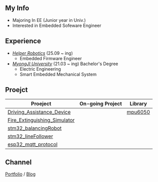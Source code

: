## My Info
- Majoring In EE (Junior year in Univ.)
- Interested in Embedded Sofeware Engineer

## Experience 
- [*Helper Robotics*]() (25.09 ~ ing)
  - Embedded Firmware Engineer
- [*MyongJI University*](https://www.mju.ac.kr/sites/mjukr/intro/intro.html) (21.03 ~ ing) Bachelor's Degree
  - Electric Engineering
  - Smart Embedded Mechanical System 
## Proejct

|Proeject|On-going Project|Library|
|-----|-----|------|
|[Driving_Assistance_Device](https://github.com/Driving-Assistance-Device)||[mpu6050](https://github.com/JwAhn0830/mpu6050)|
|[Fire_Extinguishing_Simulator](https://github.com/JwAhn0830/Fire_Extinguishing_Simulator)|||
|[stm32_balancingRobot](https://github.com/JwAhn0830/stm32_balancingRobot)|||
|[stm32_lineFollower](https://github.com/JwAhn0830/stm32_lineFollower)|||
|[esp32_mqtt_protocol](https://github.com/JwAhn0830/esp32_mqttProtocol)|||


## Channel  
[Portfolio](https://raspy-voyage-52c.notion.site/Jaewon-Ahn-21afb9efe59580bba735dbaa3749cfa1) / [Blog](https://jaewonahn1234.tistory.com/)


<!--
**JwAhn0830/JwAhn0830** is a ✨ _special_ ✨ repository because its `README.md` (this file) appears on your GitHub profile.

Here are some ideas to get you started:

- 🔭 I’m currently working on ...
- 🌱 I’m currently learning ...
- 👯 I’m looking to collaborate on ...
- 🤔 I’m looking for help with ...
- 💬 Ask me about ...
- 📫 How to reach me: ...
- 😄 Pronouns: ...
- ⚡ Fun fact: ...
-->

